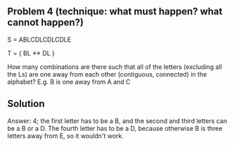 ## Problem 4 (technique: what must happen? what cannot happen?)

S = ABLCDLCDLCDLE

T = {
  BL <-> DL
}

How many combinations are there such that all of the letters (excluding all the Ls) are one away from each other (contiguous, connected) in the alphabet? E.g. B is one away from A and C

## Solution

Answer: 4; the first letter has to be a B, and the second and third letters can be a B or a D. The fourth letter has to be a D, because otherwise B is three letters away from E, so it wouldn't work. 
